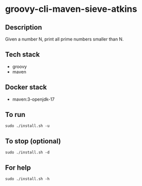 # groovy-cli-maven-sieve-atkins

## Description
Given a number N, print all prime numbers smaller than N.

## Tech stack
- groovy
- maven

## Docker stack
- maven:3-openjdk-17

## To run
`sudo ./install.sh -u`

## To stop (optional)
`sudo ./install.sh -d`

## For help
`sudo ./install.sh -h`